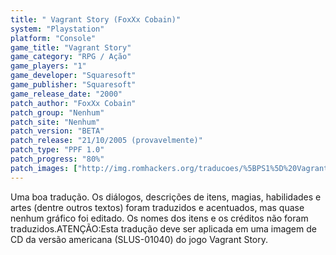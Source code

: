 ```yaml
---
title: " Vagrant Story (FoxXx Cobain)"
system: "Playstation"
platform: "Console"
game_title: "Vagrant Story"
game_category: "RPG / Ação"
game_players: "1"
game_developer: "Squaresoft"
game_publisher: "Squaresoft"
game_release_date: "2000"
patch_author: "FoxXx Cobain"
patch_group: "Nenhum"
patch_site: "Nenhum"
patch_version: "BETA"
patch_release: "21/10/2005 (provavelmente)"
patch_type: "PPF 1.0"
patch_progress: "80%"
patch_images: ["http://img.romhackers.org/traducoes/%5BPS1%5D%20Vagrant%20Story%20-%20FoxXx%20Cobain%20-%201.jpg","http://img.romhackers.org/traducoes/%5BPS1%5D%20Vagrant%20Story%20-%20FoxXx%20Cobain%20-%202.png","http://img.romhackers.org/traducoes/%5BPS1%5D%20Vagrant%20Story%20-%20FoxXx%20Cobain%20-%203.png"]
---
```

Uma boa tradução. Os diálogos, descrições de itens, magias, habilidades e artes (dentre outros textos) foram traduzidos e acentuados, mas quase nenhum gráfico foi editado. Os nomes dos itens e os créditos não foram traduzidos.ATENÇÃO:Esta tradução deve ser aplicada em uma imagem de CD da versão americana (SLUS-01040) do jogo Vagrant Story.